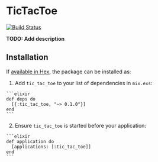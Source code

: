 # TicTacToe

[![Build Status](https://travis-ci.org/seanculver/elixir-tic-tac-toe.svg?branch=master)](https://travis-ci.org/seanculver/elixir-tic-tac-toe)

**TODO: Add description**

## Installation

If [available in Hex](https://hex.pm/docs/publish), the package can be installed as:

  1. Add `tic_tac_toe` to your list of dependencies in `mix.exs`:

    ```elixir
    def deps do
      [{:tic_tac_toe, "~> 0.1.0"}]
    end
    ```

  2. Ensure `tic_tac_toe` is started before your application:

    ```elixir
    def application do
      [applications: [:tic_tac_toe]]
    end
    ```

